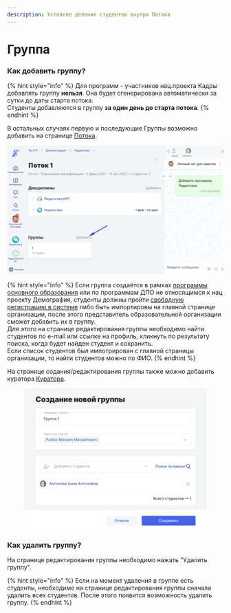 ```yaml
---
description: Условное деление студентов внутри Потока
---
```


# Группа

### Как добавить группу?

{% hint style="info" %}
Для программ - участников нац.проекта Кадры добавлять группу **нельзя**. Она будет сгенерирована автоматически за сутки до даты старта потока.\
Студенты добавляются в группу **за один день до старта потока**.
{% endhint %}

В остальных случаях первую и последующие Группы возможно добавить  на странице [Потока](potok.md).&#x20;

![](<../.gitbook/assets/image (443).png>)

{% hint style="info" %}
Если группа создаётся в рамках [программы основного образования](programma/programma-osnovnogo-obrazovaniya/) или по программам ДПО не относящимся к нац проекту Демография, студенты должны пройти [свободную регистрацию в системе](../roli-v-sisteme/registraciya.md) либо быть импортировы на главной странице организации,  после этого  представитель образовательной организации  сможет добавить их в группу. \
Для этого на странице редактирования группы необходимо найти студентов по e-mail или ссылке на профиль, кликнуть по результату поиска, когда будет найден студент и сохранить.\
Если список студентов был импотрирован с главной страницы организации, то найти студентов можно по ФИО.
{% endhint %}

На странице  содания/редактирования группы также можно добавить куратора [Куратора](../instrukcii-po-rabote/dlya-kuratorov/kak-naznachit-kuratora.md).

<figure><img src="../.gitbook/assets/image (852).png" alt=""><figcaption></figcaption></figure>

### Как удалить группу?

На странице редактирования группы необходимо нажать "Удалить группу".

{% hint style="info" %}
Если на момент удаления в группе есть студенты, необходимо на странице редактирования группы сначала удалить всех студентов. После этого появится возможность удалить группу. &#x20;
{% endhint %}

